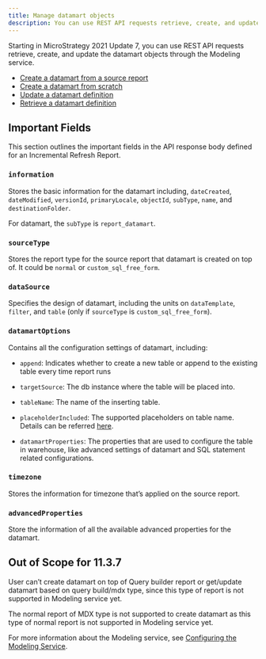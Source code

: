 ```yaml
---
title: Manage datamart objects
description: You can use REST API requests retrieve, create, and update the datamart objects through the Modeling Service
---
```


Starting in MicroStrategy 2021 Update 7, you can use REST API requests retrieve, create, and update the datamart objects through the Modeling service.

- [Create a datamart from a source report](./create-a-datamart-from-a-source-report.md)
- [Create a datamart from scratch](./create-a-datamart-from-scratch.md)
- [Update a datamart definition](./update-a-datamart-definition.md)
- [Retrieve a datamart definition](./retrieve-a-datamart-definition.md)

## Important Fields

This section outlines the important fields in the API response body defined for an Incremental Refresh Report.

### `information`

Stores the basic information for the datamart including, `dateCreated`, `dateModified`, `versionId`, `primaryLocale`, `objectId`, `subType`, `name`, and `destinationFolder`.

For datamart, the `subType` is `report_datamart`.

### `sourceType`

Stores the report type for the source report that datamart is created on top of. It could be `normal` or `custom_sql_free_form`.

### `dataSource`

Specifies the design of datamart, including the units on `dataTemplate`, `filter`, and `table` (only if `sourceType` is `custom_sql_free_form`).

### `datamartOptions`

Contains all the configuration settings of datamart, including:

- `append`: Indicates whether to create a new table or append to the existing table every time report runs

- `targetSource`: The db instance where the table will be placed into.

- `tableName`: The name of the inserting table.

- `placeholderIncluded`: The supported placeholders on table name. Details can be referred [here](https://www2.microstrategy.com/producthelp/Current/ReportDesigner/WebHelp/Lang_1033/Content/datamart_reports.htm).

- `datamartProperties`: The properties that are used to configure the table in warehouse, like advanced settings of datamart and SQL statement related configurations.

### `timezone`

Stores the information for timezone that’s applied on the source report.

### `advancedProperties`

Store the information of all the available advanced properties for the datamart.

## Out of Scope for 11.3.7

User can’t create datamart on top of Query builder report or get/update datamart based on query build/mdx type, since this type of report is not supported in Modeling service yet.

The normal report of MDX type is not supported to create datamart as this type of normal report is not supported in Modeling service yet.

For more information about the Modeling service, see [Configuring the Modeling Service](https://www2.microstrategy.com/producthelp/2021/InstallConfig/en-us/Content/modeling_service.htm).

